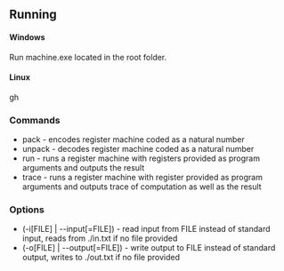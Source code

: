 ## Running

#### Windows

Run machine.exe located in the root folder.

#### Linux

gh


### Commands

* pack - encodes register machine coded as a natural number
* unpack - decodes register machine coded as a natural number
* run - runs a register machine with registers provided as program arguments and outputs the result
* trace - runs a register machine with register provided as program arguments and outputs trace of computation as well as the result

### Options

* (-i[FILE] | --input[=FILE]) - read input from FILE instead of standard input, reads from ./in.txt if no file provided
* (-o[FILE] | --output[=FILE]) - write output to FILE instead of standard output, writes to ./out.txt if no file provided